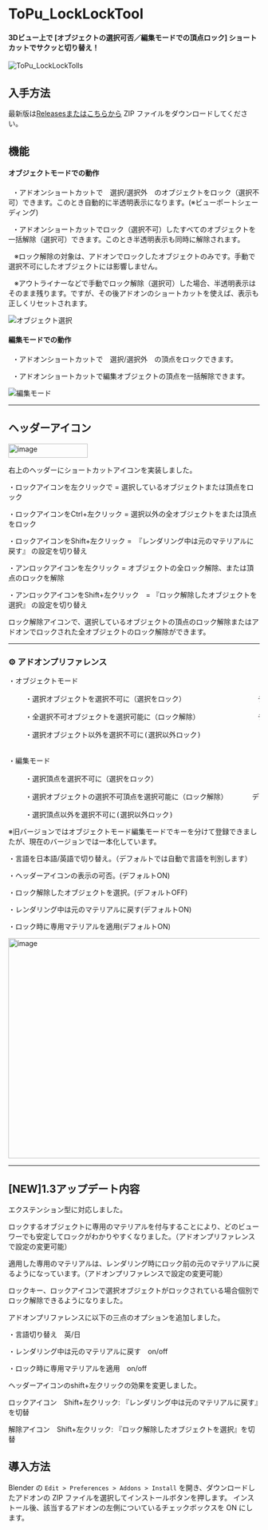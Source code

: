 # ToPu_LockLockTool
#### 3Dビュー上で [オブジェクトの選択可否／編集モードでの頂点ロック] ショートカットでサクッと切り替え！

![ToPu_LockLockTolls](https://github.com/user-attachments/assets/f2cf00fb-0a98-47d0-853e-2c7bb2946127)

## 入手方法
最新版は[Releasesまたはこちらから](https://github.com/http4211/ToPu_LockLockTool/releases)  ZIP ファイルをダウンロードしてください。

## 機能
#### オブジェクトモードでの動作

<p>&nbsp;&nbsp;・アドオンショートカットで　選択/選択外　のオブジェクトをロック（選択不可）できます。このとき自動的に半透明表示になります。(※ビューポートシェーディング)</p>
<p>&nbsp;&nbsp;・アドオンショートカットでロック（選択不可）したすべてのオブジェクトを一括解除（選択可）できます。このとき半透明表示も同時に解除されます。</p> 
<p>&nbsp;&nbsp; ※ロック解除の対象は、アドオンでロックしたオブジェクトのみです。手動で選択不可にしたオブジェクトには影響しません。</p>
<p>&nbsp;&nbsp; ※アウトライナーなどで手動でロック解除（選択可）した場合、半透明表示はそのまま残ります。ですが、その後アドオンのショートカットを使えば、表示も正しくリセットされます。</p>


![オブジェクト選択](https://github.com/user-attachments/assets/23215f96-ad19-4697-aca5-c4b061597e07)



#### 編集モードでの動作

<p>&nbsp;&nbsp;・アドオンショートカットで　選択/選択外　の頂点をロックできます。</p>
<p>&nbsp;&nbsp;・アドオンショートカットで編集オブジェクトの頂点を一括解除できます。</p>

![編集モード](https://github.com/user-attachments/assets/177bf33d-1b38-4245-8974-1c8825148699)


---
## ヘッダーアイコン
<img width="159" height="28" alt="image" src="https://github.com/user-attachments/assets/318b7459-b803-4e09-bd23-de61441c8424" />

右上のヘッダーにショートカットアイコンを実装しました。

・ロックアイコンを左クリックで     = 選択しているオブジェクトまたは頂点をロック

・ロックアイコンをCtrl+左クリック  = 選択以外の全オブジェクトをまたは頂点をロック

・ロックアイコンをShift+左クリック =　『レンダリング中は元のマテリアルに戻す』 の設定を切り替え

・アンロックアイコンを左クリック        = オブジェクトの全ロック解除、または頂点のロックを解除

・アンロックアイコンをShift+左クリック　= 『ロック解除したオブジェクトを選択』 の設定を切り替え


ロック解除アイコンで、選択しているオブジェクトの頂点のロック解除またはアドオンでロックされた全オブジェクトのロック解除ができます。




---




### ⚙️ アドオンプリファレンス
<pre>・オブジェクトモード</font>
  
    ・選択オブジェクトを選択不可に（選択をロック）　　　　　　        デフォルトキー:　    4
  
    ・全選択不可オブジェクトを選択可能に（ロック解除）　　　　        デフォルトキー:  alt+4
 
    ・選択オブジェクト以外を選択不可に(選択以外ロック)               デフォルトキー: ctrl+4


・編集モード
  
    ・選択頂点を選択不可に（選択をロック）　　　　　　               デフォルトキー:　    4
 
    ・選択オブジェクトの選択不可頂点を選択可能に（ロック解除）　　　　デフォルトキー:  alt+4
 
    ・選択頂点以外を選択不可に(選択以外ロック)                      デフォルトキー: ctrl+4</pre>


※旧バージョンではオブジェクトモード編集モードでキーを分けて登録できましたが、現在のバージョンでは一本化しています。

・言語を日本語/英語で切り替え。（デフォルトでは自動で言語を判別します）

・ヘッダーアイコンの表示の可否。(デフォルトON)

・ロック解除したオブジェクトを選択。(デフォルトOFF)

・レンダリング中は元のマテリアルに戻す(デフォルトON)

・ロック時に専用マテリアルを適用(デフォルトON)

<img width="642" height="441" alt="image" src="https://github.com/user-attachments/assets/d1445b15-d54b-4603-93c6-a0365b609547" />


---
## [NEW]1.3アップデート内容

エクステンション型に対応しました。

ロックするオブジェクトに専用のマテリアルを付与することにより、どのビューワーでも安定してロックがわかりやすくなりました。（アドオンプリファレンスで設定の変更可能）

適用した専用のマテリアルは、レンダリング時にロック前の元のマテリアルに戻るようになっています。（アドオンプリファレンスで設定の変更可能）

ロックキー、ロックアイコンで選択オブジェクトがロックされている場合個別でロック解除できるようになりました。

アドオンプリファレンスに以下の三点のオプションを追加しました。

・言語切り替え　英/日

・レンダリング中は元のマテリアルに戻す　on/off

・ロック時に専用マテリアルを適用　on/off

ヘッダーアイコンのshift+左クリックの効果を変更しました。

ロックアイコン　Shift+左クリック: 『レンダリング中は元のマテリアルに戻す』を切替

解除アイコン　Shift+左クリック: 『ロック解除したオブジェクトを選択』を切替



## 導入方法
Blender の `Edit > Preferences > Addons > Install` を開き、ダウンロードしたアドオンの ZIP ファイルを選択してインストールボタンを押します。 インストール後、該当するアドオンの左側についているチェックボックスを ON にします。

